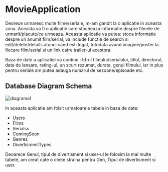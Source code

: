 # MovieApplication

Deorece urmaresc multe filme/seriale, m-am gandit la o aplicatie in aceasta zona. Aceasta  va fi o aplicatie care stocheaza informatie despre filmele de urmarit/placute/ce urmeaza. Aceasta aplicatie va putea:  stoca informatie despre un anumit film/serial,  va include functie de search si edit/delete/details atunci cand esti logat, totodata avand imagine/poster la fiecare film/serial si un link catre trailer-ul acestora.


Baza de date a aplicatiei va contine : Id-ul filmului/serialului, titlul, directorul, data de lansare, rating-ul, un scurt rezumat, durata, genul filmului, iar in plus pentru seriale am putea adauga numarul de sezoane/episoade etc. 


## Database Diagram Schema

![diagrama1](https://user-images.githubusercontent.com/61286589/83144394-ed7f4d80-a0fb-11ea-9023-58d7d047f335.png)



In aceasta aplicatie am folsit urmatoarele tabele in baza de date:

* Users
* Films
* Serialss
* ComingSoon
* Genres
* DivertismentTypes

Deoarece Genul, tipul de divertisment si user-ul le folosim la mai multe tabele, am creat cate o cheie straina pentru Gen, Tipul de divertisment si user.
